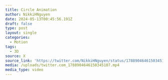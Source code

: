 ```yaml
---
title: Circle Animation
author: NikkiHNguyen
date: 2024-05-13T00:45:56.191Z
draft: false
type: post
layout: single
categories:
  - Motion
tags:
  - 3D
source: X
source_link: 'https://twitter.com/NikkiHNguyen/status/1788904646150345107'
media: /uploads/twitter.com_1788904646150345107.mp4
media_type: video
---
```


